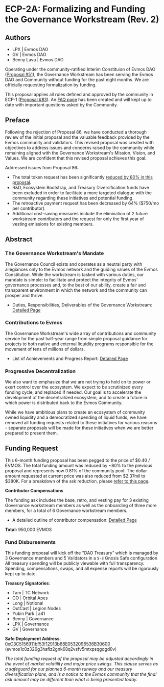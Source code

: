# ECP-2A: Formalizing and Funding the Governance Workstream (Rev. 2)

## Authors 
- LPX | Evmos DAO
- GV | Evmos DAO 
- Benny Lava | Evmos DAO

Operating under the community-ratified Interim Constituion of Evmos DAO ([Proposal #51](https://www.mintscan.io/evmos/proposals/51)), the Governance Workstream has been serving the Evmos DAO and Community without funding for the past eight months. We are officially requesting formalization by funding.

This proposal applies all rules defined and approved by the community in ECP-1 ([Proposal #83](https://www.mintscan.io/evmos/proposals/83)). An [FAQ page](https://github.com/EvmosGov/proposals/blob/main/ECP/2A/faq.md) has been created and will kept up to date with important questions asked by the Community.

## Preface 

Following the rejection of Proposal 86, we have conducted a thorough review of the initial proposal and the valuable feedback provided by the Evmos community and validators. This revised proposal was created with objectives to address issues and concerns raised by the community while remaining aligned with the Governance Workstream's Mission, Vision, and Values. We are confident that this revised proposal achieves this goal.

Addressed issues from Proposal 86:

- The total token request has been significantly [reduced by 80% in this proposal](https://github.com/EvmosGov/proposals/blob/main/ECP/2A/revision.md).
- R&D, Ecosystem Bootstrap, and Treasury Diversification funds have been excluded in order to facilitate a more targeted dialogue with the community regarding these initiatives and potential funding.
- The retroactive payment request has been decreased by 64% ($750/mo per contributor).
- Additional cost-saving measures include the elimination of 2 future workstream contributors and the request for only the first year of vesting emissions for existing members.

## Abstract

### The Governance Workstream's Mandate

The Governance Council exists and operates as a neutral party with allegiances only to the Evmos network and the guiding values of the Evmos Constitution. While the workstream is tasked with various duties, our mandate is simple: to facilitate and protect the integrity of Evmos' governance processes and, to the best of our ability, create a fair and transparent environment in which the network and the community can prosper and thrive.

- Duties, Responsibilities, Deliverables of the Governance Workstream: [Detailed Page](https://github.com/EvmosGov/proposals/blob/main/ECP/2A/duties.md)

### Contributions to Evmos

The Governance Workstream's wide array of contributions and community service for the past half-year range from simple proposal guidance for projects to both native and external liquidity programs responsible for the movement of tens of millions of dollars. 

- List of Achievements and Progress Report: [Detailed Page](https://github.com/EvmosGov/proposals/blob/main/ECP/2A/report.md)

### Progressive Decentralization 

We also want to emphasize that we are not trying to hold on to power or exert control over the ecosystem. We expect to be scrutinized every funding cycle, and replaced if needed. Our goal is to accelerate the development of the decentralized ecosystem, and to create a future in which power is distributed back to the Evmos Community.

While we have ambitious plans to create an ecosystem of community owned liquidity and a democratized spending of liquid funds, we have removed all funding requests related to these initiatives for various reasons - separate proposals will be made for these initiatives when we are better prepared to present them.

## Funding Request

This 6-month funding proposal has been pegged to the price of $0.40 / EVMOS. The total funding amount was reduced by ~80% to the previous proposal and represents now 0.81% of the community pool. The dollar amount requested at current price was also reduced from $2.37mil to $380K. For a breakdown of the ask reduction, please [refer to this page](https://github.com/EvmosGov/proposals/blob/main/ECP/2A/revision.md).

**Contributor Compensations**

The funding ask includes the base, retro, and vesting pay for 3 existing Governance workstream members as well as the onboarding of three more members, for a total of 6 Governance workstream members.
- A detailed outline of contributor compensation: [Detailed Page](https://github.com/EvmosGov/proposals/blob/main/ECP/2A/contributors.md)

**Total:** 950,000 EVMOS

### Fund Disbursements

This funding proposal will kick off the "DAO Treasury" which is managed by 3 Governance members and 5 Validators in a `5-8` Gnosis Safe configuration. All treasury spending will be publicly viewable with full transparency. Spending, compensations, swaps, and all expense reports will be rigorously kept up to date. 

**Treasury Signatories**:

- Tam | TC Network
- CO | Orbital Apes
- Long | Notional
- OutCast | Legion Nodes
- Yubin Park | a41
- Benny | Governance
- LPX | Governance
- GV | Governance

**Safe Deployment Address**: [0xC3C5156911bf53f12913b68E0532096536B30600](https://safe.evmos.org/evmos:0xC3C5156911bf53f12913b68E0532096536B30600) (evmos1c0z326g3haflz2gnk68q2vsfv5mtxpsqgqgd0v)

*The total funding request of the proposal may be adjusted accordingly in the event of market volatility and major price swings. This clause serves as a safeguard for our planned 6-month runway and our treasury diversification plans, and is a notice to the Evmos community that the final ask amount may be different than what is being presented today.*
